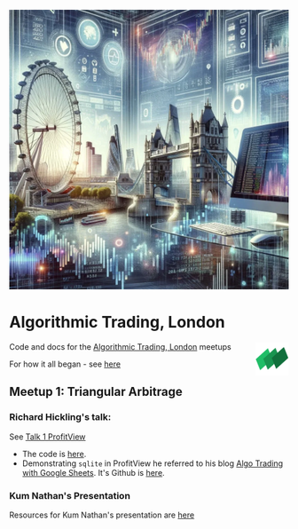 
![](/assets/images/algorithmic-trading-london.png)




# Algorithmic Trading, London
<a href="https://github.com/profitviews/profitviews" target="_blank"><img align="right" width="60" height="60" src="/assets/images/profit-view-logo-small.png"/></a> 

Code and docs for the [Algorithmic Trading, London](https://www.meetup.com/algorithmic-trading-london/) meetups

For how it all began - see [here](/Beginnings.md)

## Meetup 1: Triangular Arbitrage

### Richard Hickling's talk:

See [Talk 1 ProfitView](/meetup-1-triangular-arb/talk-1-profitview/)
* The code is [here](/meetup-1-triangular-arb/talk-1-profitview/src).  
* Demonstrating `sqlite` in ProfitView he referred to his blog [Algo Trading with Google Sheets](https://profitview.net/blog/algo-trading-with-google-sheets).  It's Github is [here](https://github.com/profitviews/botsheet).

### Kum Nathan's Presentation

Resources for Kum Nathan's presentation are [here](/meetup-1-triangular-arb/talk-2-tri-arb/)